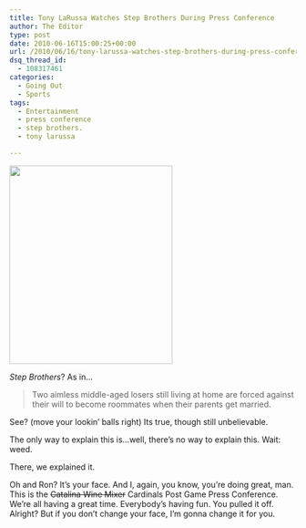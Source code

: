 ```yaml
---
title: Tony LaRussa Watches Step Brothers During Press Conference
author: The Editor
type: post
date: 2010-06-16T15:00:25+00:00
url: /2010/06/16/tony-larussa-watches-step-brothers-during-press-conference/
dsq_thread_id:
  - 108317461
categories:
  - Going Out
  - Sports
tags:
  - Entertainment
  - press conference
  - step brothers.
  - tony larussa

---
```

<a rel="attachment wp-att-5067" href="http://punchingkitty.com/2010/06/16/tony-larussa-watches-step-brothers-during-press-conference/screen-shot-2010-06-15-at-10-36-01-pm/"><img class="size-full wp-image-5067 alignright" title="Screen shot 2010-06-15 at 10.36.01 PM" src="http://media.punchingkitty.com/wordpress/2010/06/Screen-shot-2010-06-15-at-10.36.01-PM.png?filter=full" alt="" width="286" height="348" /></a>

_Step Brothers_? As in&#8230;

> Two aimless middle-aged losers still living at home are forced against their will to become roommates when their parents get married.

See? (move your lookin&#8217; balls right) Its true, though still unbelievable.

The only way to explain this is&#8230;well, there&#8217;s no way to explain this. Wait: weed.

There, we explained it.

Oh and Ron? It&#8217;s your face. And I, again, you know, you&#8217;re doing great, man. This is the <span style="text-decoration: line-through;">Catalina Wine Mixer</span> Cardinals Post Game Press Conference. We&#8217;re all having a great time. Everybody&#8217;s having fun. You pulled it off. Alright? But if you don&#8217;t change your face, I&#8217;m gonna change it for you.